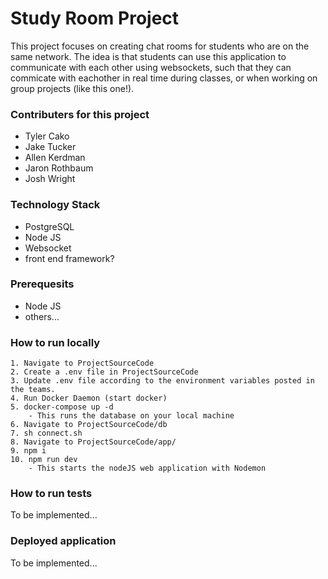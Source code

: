 # Study Room Project
This project focuses on creating chat rooms for students who are on the same network. The idea is that students can use this application to communicate with each other using websockets,
such that they can commicate with eachother in real time during classes, or when working on group projects (like this one!).

### Contributers for this project
- Tyler Cako
- Jake Tucker
- Allen Kerdman
- Jaron Rothbaum
- Josh Wright

### Technology Stack
- PostgreSQL
- Node JS
- Websocket
- front end framework?

### Prerequesits
- Node JS
- others...

### How to run locally
    1. Navigate to ProjectSourceCode
    2. Create a .env file in ProjectSourceCode
    3. Update .env file according to the environment variables posted in the teams.
    4. Run Docker Daemon (start docker)
    5. docker-compose up -d
        - This runs the database on your local machine
    6. Navigate to ProjectSourceCode/db
    7. sh connect.sh
    8. Navigate to ProjectSourceCode/app/
    9. npm i
    10. npm run dev
        - This starts the nodeJS web application with Nodemon

### How to run tests
To be implemented...

### Deployed application
To be implemented...
